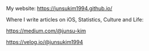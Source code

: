 My website: https://junsukim1994.github.io/

Where I write articles on iOS, Statistics, Culture and Life:

https://medium.com/@junsu-kim

https://velog.io/@junsukim1994
